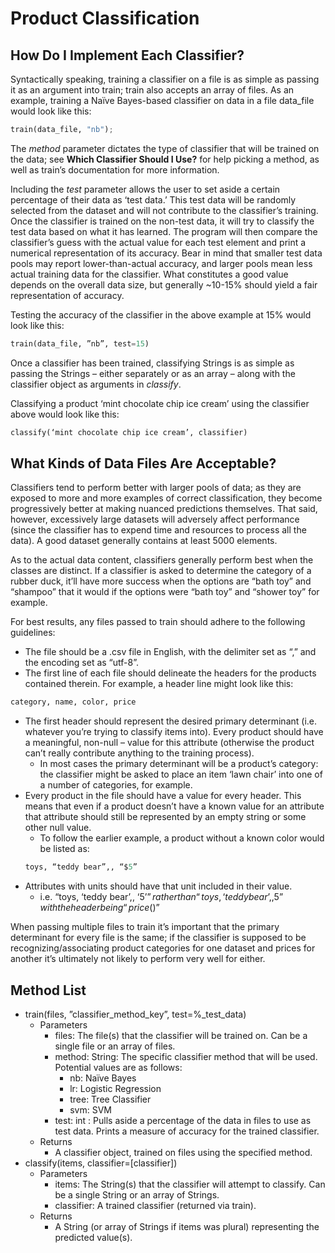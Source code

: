 # Product Classification

## How Do I Implement Each Classifier?

Syntactically speaking, training a classifier on a file is as simple as passing it as an argument into train; train also accepts an array of files.
As an example, training a Naïve Bayes-based classifier on data in a file data_file would look like this: 

```python
train(data_file, "nb");
```

The *method* parameter dictates the type of classifier that will be trained on the data; see **Which Classifier Should I Use?** for help picking a method, as well as train’s documentation for more information.

Including the *test* parameter allows the user to set aside a certain percentage of their data as ‘test data.’ This test data will be randomly selected from the dataset and will not contribute to the classifier’s training. Once the classifier is trained on the non-test data, it will try to classify the test data based on what it has learned. The program will then compare the classifier’s guess with the actual value for each test element and print a numerical representation of its accuracy. Bear in mind that smaller test data pools may report lower-than-actual accuracy, and larger pools mean less actual training data for the classifier. What constitutes a good value depends on the overall data size, but generally ~10-15% should yield a fair representation of accuracy. 

Testing the accuracy of the classifier in the above example at 15% would look like this:

```python
train(data_file, ”nb”, test=15)
```

Once a classifier has been trained, classifying Strings is as simple as passing the Strings – either separately or as an array – along with the classifier object as arguments in *classify*.

Classifying a product ‘mint chocolate chip ice cream’ using the classifier above would look like this:

```python
classify(‘mint chocolate chip ice cream’, classifier)
```
## What Kinds of Data Files Are Acceptable?

Classifiers tend to perform better with larger pools of data; as they are exposed to more and more examples of correct classification, they become progressively better at making nuanced predictions themselves. That said, however, excessively large datasets will adversely affect performance (since the classifier has to expend time and resources to process all the data). A good dataset generally contains at least 5000 elements. 

As to the actual data content, classifiers generally perform best when the classes are distinct. If a classifier is asked to determine the category of a rubber duck, it’ll have more success when the options are “bath toy” and “shampoo” that it would if the options were “bath toy” and “shower toy” for example.

For best results, any files passed to train should adhere to the following guidelines:
- The file should be a .csv file in English, with the delimiter set as “,” and the encoding set as “utf-8”.
- The first line of each file should delineate the headers for the products contained therein. For example, a header line might look like this:
```python
category, name, color, price
```
- The first header should represent the desired primary determinant (i.e. whatever you’re trying to classify items into). Every product should have a meaningful, non-null – value for this attribute (otherwise the product can’t really contribute anything to the training process).
  - In most cases the primary determinant will be a product’s category: the classifier might be asked to place an item ‘lawn chair’ into one of a number of categories, for example.
- Every product in the file should have a value for every header. This means that even if a product doesn’t have a known value for an attribute that attribute should still be represented by an empty string or some other null value.
  - To follow the earlier example, a product without a known color would be listed as:
  ```python
  toys, “teddy bear”,, “$5”
  ```
- Attributes with units should have that unit included in their value.
  - i.e. “toys, ‘teddy bear’,, ‘$5’” rather than “toys, ‘teddy bear’,, 5” with the header being “price ($)”
  
When passing multiple files to train it’s important that the primary determinant for every file is the same; if the classifier is supposed to be recognizing/associating product categories for one dataset and prices for another it’s ultimately not likely to perform very well for either. 

## Method List

 - train(files, ”classifier_method_key”, test=%_test_data)
    - Parameters
      - files: The file(s) that the classifier will be trained on. Can be a single file or an array of files.
      - method: String: The specific classifier method that will be used. Potential values are as follows:
        - nb: Naïve Bayes
        - lr: Logistic Regression
        - tree: Tree Classifier
        - svm: SVM
      - test: int : Pulls aside a percentage of the data in files to use as test data. Prints a measure of accuracy for the trained classifier. 
    - Returns
      - A classifier object, trained on files using the specified method.
  - classify(items, classifier=[classifier])
    - Parameters
      - items: The String(s) that the classifier will attempt to classify. Can be a single String or an array of Strings.
      - classifier:  A trained classifier (returned via train).
    - Returns
      - A String (or array of Strings if items was plural) representing the predicted value(s).


